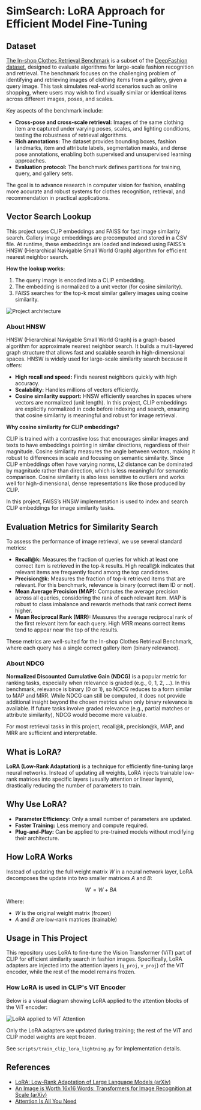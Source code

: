 # SimSearch: LoRA Approach for Efficient Model Fine-Tuning

## Dataset

[The In-shop Clothes Retrieval Benchmark](http://mmlab.ie.cuhk.edu.hk/projects/DeepFashion/InShopRetrieval.html) is a subset of the [DeepFashion dataset](http://mmlab.ie.cuhk.edu.hk/projects/DeepFashion.html), designed to evaluate algorithms for large-scale fashion recognition and retrieval. The benchmark focuses on the challenging problem of identifying and retrieving images of clothing items from a gallery, given a query image. This task simulates real-world scenarios such as online shopping, where users may wish to find visually similar or identical items across different images, poses, and scales.

Key aspects of the benchmark include:
- **Cross-pose and cross-scale retrieval:** Images of the same clothing item are captured under varying poses, scales, and lighting conditions, testing the robustness of retrieval algorithms.
- **Rich annotations:** The dataset provides bounding boxes, fashion landmarks, item and attribute labels, segmentation masks, and dense pose annotations, enabling both supervised and unsupervised learning approaches.
- **Evaluation protocol:** The benchmark defines partitions for training, query, and gallery sets.

The goal is to advance research in computer vision for fashion, enabling more accurate and robust systems for clothes recognition, retrieval, and recommendation in practical applications.


## Vector Search Lookup

This project uses CLIP embeddings and FAISS for fast image similarity search. Gallery image embeddings are precomputed and stored in a CSV file. At runtime, these embeddings are loaded and indexed using FAISS’s HNSW (Hierarchical Navigable Small World Graph) algorithm for efficient nearest neighbor search.

**How the lookup works:**

1. The query image is encoded into a CLIP embedding.
2. The embedding is normalized to a unit vector (for cosine similarity).
3. FAISS searches for the top-k most similar gallery images using cosine similarity.

![Project architecture](diagrams/Architecture.png)

### About HNSW

HNSW (Hierarchical Navigable Small World Graph) is a graph-based algorithm for approximate nearest neighbor search. It builds a multi-layered graph structure that allows fast and scalable search in high-dimensional spaces. HNSW is widely used for large-scale similarity search because it offers:

- **High recall and speed:** Finds nearest neighbors quickly with high accuracy.
- **Scalability:** Handles millions of vectors efficiently.
- **Cosine similarity support:** HNSW efficiently searches in spaces where vectors are normalized (unit length). In this project, CLIP embeddings are explicitly normalized in code before indexing and search, ensuring that cosine similarity is meaningful and robust for image retrieval.

**Why cosine similarity for CLIP embeddings?**

CLIP is trained with a contrastive loss that encourages similar images and texts to have embeddings pointing in similar directions, regardless of their magnitude. Cosine similarity measures the angle between vectors, making it robust to differences in scale and focusing on semantic similarity. Since CLIP embeddings often have varying norms, L2 distance can be dominated by magnitude rather than direction, which is less meaningful for semantic comparison. Cosine similarity is also less sensitive to outliers and works well for high-dimensional, dense representations like those produced by CLIP.

In this project, FAISS’s HNSW implementation is used to index and search CLIP embeddings for image similarity tasks.

## Evaluation Metrics for Similarity Search

To assess the performance of image retrieval, we use several standard metrics:

- **Recall@k:** Measures the fraction of queries for which at least one correct item is retrieved in the top-k results. High recall@k indicates that relevant items are frequently found among the top candidates.
- **Precision@k:** Measures the fraction of top-k retrieved items that are relevant. For this benchmark, relevance is binary (correct item ID or not).
- **Mean Average Precision (MAP):** Computes the average precision across all queries, considering the rank of each relevant item. MAP is robust to class imbalance and rewards methods that rank correct items higher.
- **Mean Reciprocal Rank (MRR):** Measures the average reciprocal rank of the first relevant item for each query. High MRR means correct items tend to appear near the top of the results.

These metrics are well-suited for the In-shop Clothes Retrieval Benchmark, where each query has a single correct gallery item (binary relevance).

### About NDCG

**Normalized Discounted Cumulative Gain (NDCG)** is a popular metric for ranking tasks, especially when relevance is graded (e.g., 0, 1, 2, ...). In this benchmark, relevance is binary (0 or 1), so NDCG reduces to a form similar to MAP and MRR. While NDCG can still be computed, it does not provide additional insight beyond the chosen metrics when only binary relevance is available. If future tasks involve graded relevance (e.g., partial matches or attribute similarity), NDCG would become more valuable.

For most retrieval tasks in this project, recall@k, precision@k, MAP, and MRR are sufficient and interpretable.

## What is LoRA?

**LoRA (Low-Rank Adaptation)** is a technique for efficiently fine-tuning large neural networks. Instead of updating all weights, LoRA injects trainable low-rank matrices into specific layers (usually attention or linear layers), drastically reducing the number of parameters to train.

## Why Use LoRA?
- **Parameter Efficiency:** Only a small number of parameters are updated.
- **Faster Training:** Less memory and compute required.
- **Plug-and-Play:** Can be applied to pre-trained models without modifying their architecture.

## How LoRA Works

Instead of updating the full weight matrix $W$ in a neural network layer, LoRA decomposes the update into two smaller matrices $A$ and $B$:

$$
W' = W + BA
$$

Where:
- $W$ is the original weight matrix (frozen)
- $A$ and $B$ are low-rank matrices (trainable)

## Usage in This Project

This repository uses LoRA to fine-tune the Vision Transformer (ViT) part of CLIP for efficient similarity search in fashion images. Specifically, LoRA adapters are injected into the attention layers (`q_proj`, `v_proj`) of the ViT encoder, while the rest of the model remains frozen.

### How LoRA is used in CLIP's ViT Encoder

Below is a visual diagram showing LoRA applied to the attention blocks of the ViT encoder:  

![LoRA applied to ViT Attention](diagrams/LORA_Attention.png)

Only the LoRA adapters are updated during training; the rest of the ViT and CLIP model weights are kept frozen.

See `scripts/train_clip_lora_lightning.py` for implementation details.

## References
- [LoRA: Low-Rank Adaptation of Large Language Models (arXiv)](https://arxiv.org/abs/2106.09685)
- [An Image is Worth 16x16 Words: Transformers for Image Recognition at Scale (arXiv)](https://arxiv.org/abs/2010.11929)
- [Attention Is All You Need](https://arxiv.org/abs/1706.03762)